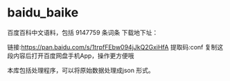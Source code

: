 # baidu_baike

百度百科中文语料，包括 9147759 条词条
下载地下址：

链接:https://pan.baidu.com/s/1trpfFEbw094jJkQ2GxiHfA 提取码:conf 复制这段内容后打开百度网盘手机App，操作更方便哦

本库包括处理程序，可以将原始数据处理成json  形式。


